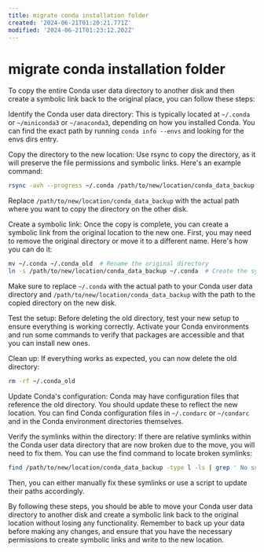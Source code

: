 ```yaml
---
title: migrate conda installation folder
created: '2024-06-21T01:20:21.771Z'
modified: '2024-06-21T01:23:12.202Z'
---
```


# migrate conda installation folder

To copy the entire Conda user data directory to another disk and then create a symbolic link back to the original place, you can follow these steps:

Identify the Conda user data directory: This is typically located at `~/.conda` or `~/miniconda3` or `~/anaconda3`, depending on how you installed Conda. You can find the exact path by running `conda info --envs` and looking for the envs dirs entry.

Copy the directory to the new location: Use rsync to copy the directory, as it will preserve the file permissions and symbolic links. Here's an example command:

```bash
rsync -avh --progress ~/.conda /path/to/new/location/conda_data_backup
```

Replace `/path/to/new/location/conda_data_backup` with the actual path where you want to copy the directory on the other disk.

Create a symbolic link: Once the copy is complete, you can create a symbolic link from the original location to the new one. First, you may need to remove the original directory or move it to a different name. Here's how you can do it:

```bash
mv ~/.conda ~/.conda_old  # Rename the original directory
ln -s /path/to/new/location/conda_data_backup ~/.conda  # Create the symlink
```

Make sure to replace `~/.conda` with the actual path to your Conda user data directory and `/path/to/new/location/conda_data_backup` with the path to the copied directory on the new disk.

Test the setup: Before deleting the old directory, test your new setup to ensure everything is working correctly. Activate your Conda environments and run some commands to verify that packages are accessible and that you can install new ones.

Clean up: If everything works as expected, you can now delete the old directory:

```bash
rm -rf ~/.conda_old
```

Update Conda's configuration: Conda may have configuration files that reference the old directory. You should update these to reflect the new location. You can find Conda configuration files in `~/.condarc` or `~/condarc` and in the Conda environment directories themselves.

Verify the symlinks within the directory: If there are relative symlinks within the Conda user data directory that are now broken due to the move, you will need to fix them. You can use the find command to locate broken symlinks:

```bash
find /path/to/new/location/conda_data_backup -type l -ls | grep ' No such file or directory'
```

Then, you can either manually fix these symlinks or use a script to update their paths accordingly.

By following these steps, you should be able to move your Conda user data directory to another disk and create a symbolic link back to the original location without losing any functionality. Remember to back up your data before making any changes, and ensure that you have the necessary permissions to create symbolic links and write to the new location.
